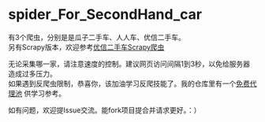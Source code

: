 # spider_For_SecondHand_car
有3个爬虫，分别是是瓜子二手车、人人车、优信二手车。</br>
另有Scrapy版本，欢迎参考[优信二手车Scrapy爬虫](https://github.com/yaleimeng/Scrapy_Projects/tree/master/YouXin)


无论采集哪一家，请注意速度的控制。建议网页访问间隔1到3秒，以免给服务器造成过多压力。</br>
如果遇到反爬虫限制，恭喜你，该加油学习反爬技能了。我的仓库里有一个[免费代理池](https://github.com/yaleimeng/Free_proxy_pool) 供学习参考。

如有问题，欢迎提Issue交流。能fork项目提合并请求更好。：）
